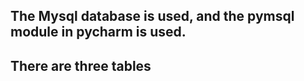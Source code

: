 ## The Mysql database is used, and the pymsql module in pycharm is used.

## There are three tables
